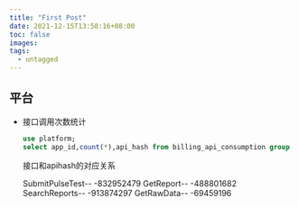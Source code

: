 ```yaml
---
title: "First Post"
date: 2021-12-15T13:58:16+08:00
toc: false
images:
tags:
  - untagged
---
```


## 平台

- 接口调用次数统计

  ```sql
  use platform;
  select app_id,count(*),api_hash from billing_api_consumption group by app_id,api_hash
  ```

  接口和apihash的对应关系

  SubmitPulseTest-- -832952479
  GetReport-- -488801682
  SearchReports-- -913874297
  GetRawData-- -69459196
